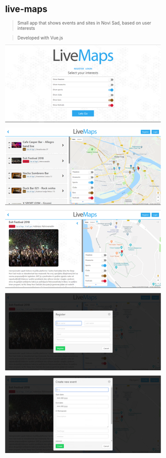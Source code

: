 # live-maps

> Small app that shows events and sites in Novi Sad, based on user interests

> Developed with Vue.js

![alt 1](/screenshots/img1.PNG)

![alt 2](/screenshots/img2.PNG)

![alt 3](/screenshots/img3.PNG)

![alt 4](/screenshots/img4.PNG)

![alt 5](/screenshots/img5.PNG)
